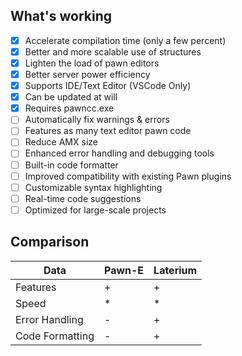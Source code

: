 ## What's working
- [x] Accelerate compilation time (only a few percent)
- [x] Better and more scalable use of structures
- [x] Lighten the load of pawn editors
- [x] Better server power efficiency
- [x] Supports IDE/Text Editor (VSCode Only)
- [x] Can be updated at will
- [x] Requires pawncc.exe
- [ ] Automatically fix warnings & errors
- [ ] Features as many text editor pawn code
- [ ] Reduce AMX size
- [ ] Enhanced error handling and debugging tools
- [ ] Built-in code formatter
- [ ] Improved compatibility with existing Pawn plugins
- [ ] Customizable syntax highlighting
- [ ] Real-time code suggestions
- [ ] Optimized for large-scale projects

## Comparison
|    Data    |  Pawn-E | Laterium |
|------------|---------|----------|
| Features   | +       | +        |
| Speed      | *       | *        |
| Error Handling | -   | +        |
| Code Formatting | -   | +        |
